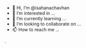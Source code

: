 - 👋 Hi, I’m @isahanachavhan
- 👀 I’m interested in ...
- 🌱 I’m currently learning ...
- 💞️ I’m looking to collaborate on ...
- 📫 How to reach me ...

<!---
isahanachavhan/isahanachavhan is a ✨ special ✨ repository because its `README.md` (this file) appears on your GitHub profile.
You can click the Preview link to take a look at your changes.
--->. 
